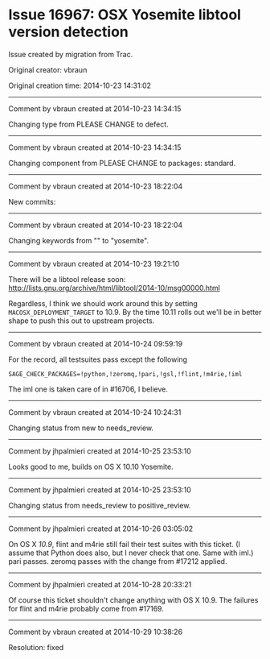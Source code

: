 # Issue 16967: OSX Yosemite libtool version detection

Issue created by migration from Trac.

Original creator: vbraun

Original creation time: 2014-10-23 14:31:02




---

Comment by vbraun created at 2014-10-23 14:34:15

Changing type from PLEASE CHANGE to defect.


---

Comment by vbraun created at 2014-10-23 14:34:15

Changing component from PLEASE CHANGE to packages: standard.


---

Comment by vbraun created at 2014-10-23 18:22:04

New commits:


---

Comment by vbraun created at 2014-10-23 18:22:04

Changing keywords from "" to "yosemite".


---

Comment by vbraun created at 2014-10-23 19:21:10

There will be a libtool release soon: http://lists.gnu.org/archive/html/libtool/2014-10/msg00000.html

Regardless, I think we should work around this by setting `MACOSX_DEPLOYMENT_TARGET` to 10.9. By the time 10.11 rolls out we'll be in better shape to push this out to upstream projects.


---

Comment by vbraun created at 2014-10-24 09:59:19

For the record, all testsuites pass except the following

```
SAGE_CHECK_PACKAGES=!python,!zeromq,!pari,!gsl,!flint,!m4rie,!iml
```

The iml one is taken care of in #16706, I believe.


---

Comment by vbraun created at 2014-10-24 10:24:31

Changing status from new to needs_review.


---

Comment by jhpalmieri created at 2014-10-25 23:53:10

Looks good to me, builds on OS X 10.10 Yosemite.


---

Comment by jhpalmieri created at 2014-10-25 23:53:10

Changing status from needs_review to positive_review.


---

Comment by jhpalmieri created at 2014-10-26 03:05:02

On OS X *10.9*, flint and m4rie still fail their test suites with this ticket. (I assume that Python does also, but I never check that one. Same with iml.) pari passes. zeromq passes with the change from #17212 applied.


---

Comment by jhpalmieri created at 2014-10-28 20:33:21

Of course this ticket shouldn't change anything with OS X 10.9. The failures for flint and m4rie probably come from #17169.


---

Comment by vbraun created at 2014-10-29 10:38:26

Resolution: fixed
